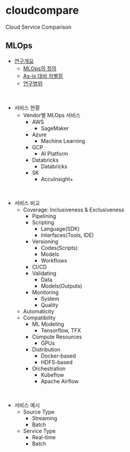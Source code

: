 # cloudcompare
Cloud Service Comparison

## MLOps 

* [연구개요](mlops/overview/overview.md#연구개요)
  - [MLOps의 정의](mlops/overview/overview.md#mlops-정의)
  - [As-is 대비 차별점](mlops/overview/overview.md#as-is-대비-차별점-devops--data-engineering)
  - [연구범위](mlops/overview/overview.md#연구범위)
<br/>

* 서비스 현황
  - Vendor별 MLOps 서비스
    * AWS
      - SageMaker
    * Azure
      - Machine Learning
    * GCP
      - AI Platform
    * Databricks
      - Databricks
    * SK
      - AccuInsight+
<br/>

* 서비스 비교
  - Coverage: Inclusiveness & Exclusiveness
    * Pipelining
    * Scripting
      - Language(SDK)
      - Interfaces(Tools, IDE)
    * Versioning
      - Codes(Scripts)
      - Models
      - Workflows
    * CI/CD
    * Validating
      - Data
      - Models(Outputs)
    * Monitoring
      - System
      - Quality
  - Automaticity
  - Compatibility
    * ML Modeling
      - Tensorflow, TFX
    * Compute Resources
      - GPUs
    * Distribution
      - Docker-based
      - HDFS-based
    * Orchestration
      - Kubeflow
      - Apache Airflow
<br/>

* 서비스 예시
  - Source Type
    * Streaming
    * Batch
  - Service Type
    * Real-time
    * Batch
